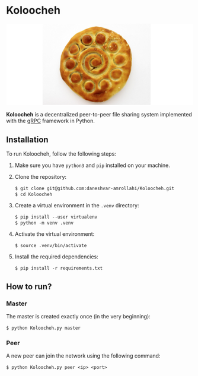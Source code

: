 # Koloocheh

![Koloocheh](assets/koloocheh.jpg)

**Koloocheh** is a decentralized peer-to-peer file sharing system implemented with the [gRPC](https://grpc.io/) framework in Python.

## Installation

To run Koloocheh, follow the following steps:

1. Make sure you have ```python3``` and ```pip``` installed on your machine. 

2. Clone the repository:
    ```
    $ git clone git@github.com:daneshvar-amrollahi/Koloocheh.git
    $ cd Koloocheh
    ```

3. Create a virtual environment in the ```.venv``` directory:
    ```
    $ pip install --user virtualenv
    $ python -m venv .venv
    ```

3. Activate the virtual environment:
    ```
    $ source .venv/bin/activate
    ```

4. Install the required dependencies:
    ```
    $ pip install -r requirements.txt
    ```

## How to run?

### Master
The master is created exactly once (in the very beginning):
```
$ python Koloocheh.py master
```

### Peer
A new peer can join the network using the following command:
```
$ python Koloocheh.py peer <ip> <port>
```
